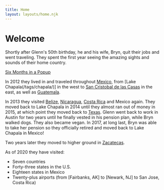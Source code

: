 ```yaml
---
title: Home
layout: layouts/home.njk
---
```

# Welcome

Shortly after Glenn's 50th birthday, he and his wife, Bryn, quit their jobs and went traveling. They spent the first year seeing the amazing sights and sounds of their home country.

[Six Months in a Popup](/tags/sixmonths/)

In 2012 they lived in and traveled throughout [Mexico](/tags/mexico/), from [Lake Chapala(/tags/chapala/)] in the west to [San Cristobal de las Casas](/tags/sancristobal/) in the east, as well as [Guatemala](/tags/guatemala/).

In 2013 they visited [Belize](/tags/belize/), [Nicaragua](/tags/nicaragua/), [Costa Rica](/tags/costarica/) and Mexico again. They moved back to Lake Chapala in 2014 until they almost ran out of money in 2015, at which point they moved back to [Texas](/tags/texas/). Glenn went back to work in Austin for two years until he finally vested in his pension plan, while Bryn walked dogs. They also became vegan. In 2017, at long last, Bryn was able to take her pension so they officially retired and moved back to Lake Chapala in Mexico!

Two years later they moved to higher ground in [Zacatecas](/tags/zacatecas/).

As of 2020 they have visited:

  - Seven countries
  - Forty-three states in the U.S.
  - Eighteen states in Mexico
  - Twenty-plus airports (from [Fairbanks, AK] to [Newark, NJ] to San Jose, Costa Rica)
